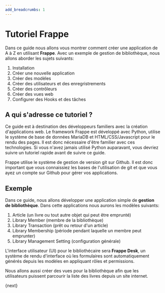 ```yaml
---
add_breadcrumbs: 1
---
```

# Tutoriel Frappe

Dans ce guide nous allons vous montrer comment créer une application de A à Z en utilisant **Frappe**. Avec un
exemple de gestion de bibliothèque, nous allons aborder les sujets suivants:

1. Installation
1. Créer une nouvelle application
1. Créer des modèles
1. Créer des utilisateurs et des enregristrements
1. Créer des contrôleurs
1. Créer des vues web
1. Configurer des Hooks et des tâches

## A qui s'adresse ce tutoriel ?

Ce guide est à destination des développeurs familiers avec la création d'applications web. Le framework Frappe est développé
avec Python, utilise le système de base de données MariaDB et HTML/CSS/Javascript pour le rendu des pages.
Il est donc nécessaire d'être familier avec ces technologies. Si vous n'avez jamais utilisé Python auparavant, vous devriez
suivre un tutoriel rapide avant de suivre ce guide.

Frappe utilise le système de gestion de version git sur Github. Il est donc important que vous connaissiez les bases de
l'utilisation de git et que vous ayez un compte sur Github pour gérer vos applications.

## Exemple

Dans ce guide, nous allons développer une application simple de **gestion de bibliothèque**. Dans cette applications nous aurons
les modèles suivants:

1. Article (un livre ou tout autre objet qui peut être emprunté)
1. Library Member (membre de la bibliothèque)
1. Library Transaction (prêt ou retour d'un article)
1. Library Membership (période pendant laquelle un membre peut emprunter)
1. Library Management Setting (configuration générale)

L'interface utilisateur (UI) pour le bibliothécaire sera **Frappe Desk**, un système de rendu d'interface où les formulaires sont
automatiquement générés depuis les modèles en appliquant rôles et permissions.

Nous allons aussi créer des vues pour la bibliothèque afin que les utilisateurs puissent parcourir la liste des livres depuis un site internet.

{next}
